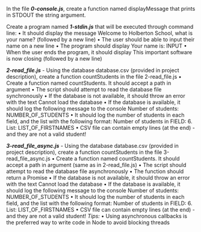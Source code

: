 In the file **_0-console.js_**, create a function named displayMessage that prints in STDOUT the string argument.

Create a program named **_1-stdin.js_** that will be executed through command line:
    • It should display the message Welcome to Holberton School, what is your name? (followed by a new line)
    • The user should be able to input their name on a new line
    • The program should display Your name is: INPUT
    • When the user ends the program, it should display This important software is now closing (followed by a new line)

**_2-read_file.js_** - Using the database database.csv (provided in project description), create a function countStudents in the file 2-read_file.js
    • Create a function named countStudents. It should accept a path in argument
    • The script should attempt to read the database file synchronously
    • If the database is not available, it should throw an error with the text Cannot load the database
    • If the database is available, it should log the following message to the console Number of students: NUMBER_OF_STUDENTS
    • It should log the number of students in each field, and the list with the following format: Number of students in FIELD: 6. List: LIST_OF_FIRSTNAMES
    • CSV file can contain empty lines (at the end) - and they are not a valid student!

**_3-read_file_async.js_** - Using the database database.csv (provided in project description), create a function countStudents in the file 3-read_file_async.js
    • Create a function named countStudents. It should accept a path in argument (same as in 2-read_file.js)
    • The script should attempt to read the database file asynchronously
    • The function should return a Promise
    • If the database is not available, it should throw an error with the text Cannot load the database
    • If the database is available, it should log the following message to the console Number of students: NUMBER_OF_STUDENTS
    • It should log the number of students in each field, and the list with the following format: Number of students in FIELD: 6. List: LIST_OF_FIRSTNAMES
    • CSV file can contain empty lines (at the end) - and they are not a valid student!
_Tips:_
    • Using asynchronous callbacks is the preferred way to write code in Node to avoid blocking threads

